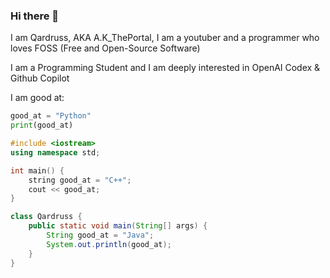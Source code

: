### Hi there 👋

I am Qardruss, AKA A.K_ThePortal, I am a youtuber and a programmer who loves FOSS (Free and Open-Source Software)

I am a Programming Student and I am deeply interested in OpenAI Codex & Github Copilot

  I am good at:
  
  ```python
  good_at = "Python"
  print(good_at)
  ```
  ```cpp
  #include <iostream>
  using namespace std;
  
  int main() {
      string good_at = "C++";
      cout << good_at;
  }
  ```
  ```java
  class Qardruss {
      public static void main(String[] args) {
          String good_at = "Java";
          System.out.println(good_at);
      }
  }
  ```
